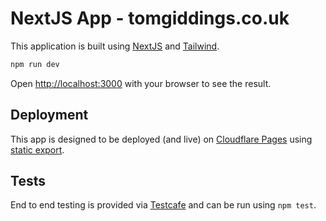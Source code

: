 # NextJS App - tomgiddings.co.uk

This application is built using [NextJS](https://nextjs.org/) and [Tailwind](https://tailwindui.com/).

```bash
npm run dev
```

Open [http://localhost:3000](http://localhost:3000) with your browser to see the result.

## Deployment

This app is designed to be deployed (and live) on [Cloudflare Pages](https://pages.cloudflare.com/) using [static export](https://developers.cloudflare.com/pages/framework-guides/deploy-a-nextjs-site/).

## Tests

End to end testing is provided via [Testcafe](https://testcafe.io/) and can be run using `npm test`.
